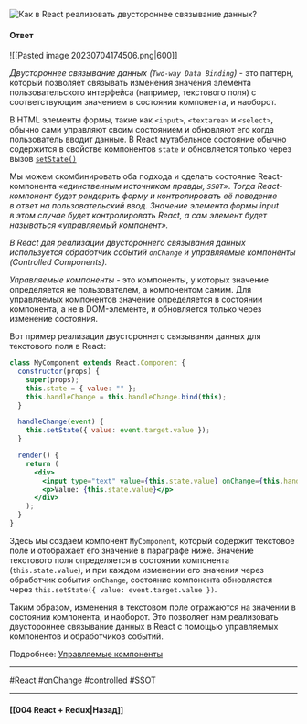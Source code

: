 ![Как в React реализовать двустороннее связывание данных?](https://youtu.be/HBSAjY-xh3k?t=355)

#### Ответ

![[Pasted image 20230704174506.png|600]]

*Двустороннее связывание данных (`Two-way Data Binding`)* - это паттерн, который позволяет связывать изменения значения элемента пользовательского интерфейса (например, текстового поля) с соответствующим значением в состоянии компонента, и наоборот.

В HTML элементы формы, такие как `<input>`, `<textarea>` и `<select>`, обычно сами управляют своим состоянием и обновляют его когда пользователь вводит данные. В React мутабельное состояние обычно содержится в свойстве компонентов `state` и обновляется только через вызов [`setState()`](https://ru.legacy.reactjs.org/docs/react-component.html#setstate)

Мы можем скомбинировать оба подхода и сделать состояние React-компонента *«единственным источником правды, `SSOT`»*. *Тогда React-компонент будет рендерить форму и контролировать её поведение в ответ на пользовательский ввод.* *Значение элемента формы input в этом случае будет контролировать React, а сам элемент будет называться «управляемый компонент».*

*В React для реализации двустороннего связывания данных используется обработчик событий `onChange` и управляемые компоненты (Controlled Components).*

*Управляемые компоненты* - это компоненты, у которых значение определяется не пользователем, а компонентом самим. Для управляемых компонентов значение определяется в состоянии компонента, а не в DOM-элементе, и обновляется только через изменение состояния.

Вот пример реализации двустороннего связывания данных для текстового поля в React:

```jsx
class MyComponent extends React.Component {
  constructor(props) {
    super(props);
    this.state = { value: "" };
    this.handleChange = this.handleChange.bind(this);
  }

  handleChange(event) {
    this.setState({ value: event.target.value });
  }

  render() {
    return (
      <div>
        <input type="text" value={this.state.value} onChange={this.handleChange} />
        <p>Value: {this.state.value}</p>
      </div>
    );
  }
}
```

Здесь мы создаем компонент `MyComponent`, который содержит текстовое поле и отображает его значение в параграфе ниже. Значение текстового поля определяется в состоянии компонента (`this.state.value`), и при каждом изменении его значения через обработчик события `onChange`, состояние компонента обновляется через `this.setState({ value: event.target.value })`.

Таким образом, изменения в текстовом поле отражаются на значении в состоянии компонента, и наоборот. Это позволяет нам реализовать двустороннее связывание данных в React с помощью управляемых компонентов и обработчиков событий.

Подробнее: [Управляемые компоненты](https://ru.legacy.reactjs.org/docs/forms.html#controlled-components)

____
#React #onChange #controlled #SSOT 

____

#### [[004 React + Redux|Назад]]